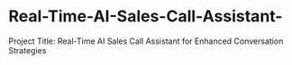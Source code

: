 # Real-Time-AI-Sales-Call-Assistant-
Project Title: Real-Time AI Sales Call Assistant for Enhanced Conversation Strategies
